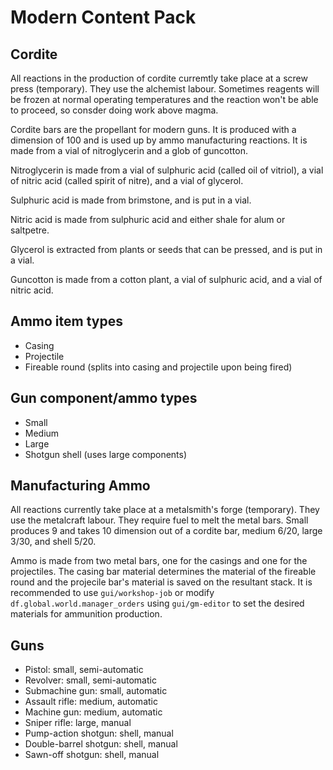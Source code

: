 # Modern Content Pack

## Cordite

All reactions in the production of cordite curremtly take place at a screw press (temporary).
They use the alchemist labour.
Sometimes reagents will be frozen at normal operating temperatures and the reaction won't be able to proceed, so consder doing work above magma.

Cordite bars are the propellant for modern guns.
It is produced with a dimension of 100 and is used up by ammo manufacturing reactions.
It is made from a vial of nitroglycerin and a glob of guncotton.

Nitroglycerin is made from a vial of sulphuric acid (called oil of vitriol), a vial of nitric acid (called spirit of nitre), and a vial of glycerol.

Sulphuric acid is made from brimstone, and is put in a vial.

Nitric acid is made from sulphuric acid and either shale for alum or saltpetre.

Glycerol is extracted from plants or seeds that can be pressed, and is put in a vial.

Guncotton is made from a cotton plant, a vial of sulphuric acid, and a vial of nitric acid.

## Ammo item types

- Casing
- Projectile
- Fireable round (splits into casing and projectile upon being fired)

## Gun component/ammo types

- Small
- Medium
- Large
- Shotgun shell (uses large components)

## Manufacturing Ammo

All reactions currently take place at a metalsmith's forge (temporary).
They use the metalcraft labour.
They require fuel to melt the metal bars.
Small produces 9 and takes 10 dimension out of a cordite bar, medium 6/20, large 3/30, and shell 5/20.

Ammo is made from two metal bars, one for the casings and one for the projectiles.
The casing bar material determines the material of the fireable round and the projecile bar's material is saved on the resultant stack.
It is recommended to use `gui/workshop-job` or modify `df.global.world.manager_orders` using `gui/gm-editor` to set the desired materials for ammunition production.

## Guns

- Pistol: small, semi-automatic
- Revolver: small, semi-automatic
- Submachine gun: small, automatic
- Assault rifle: medium, automatic
- Machine gun: medium, automatic
- Sniper rifle: large, manual
- Pump-action shotgun: shell, manual
- Double-barrel shotgun: shell, manual
- Sawn-off shotgun: shell, manual
